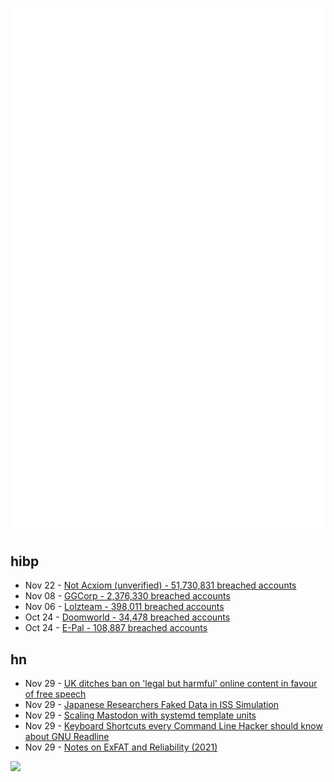 ![Metrics](https://raw.githubusercontent.com/phixion/phixion/master/metrics.svg)

## hibp

<!--
for https://github.com/phixion/phixion/blob/main/.github/workflows/feeds.yml
-->
<!--START_SECTION:haveibeenpwnd-->
- Nov 22 - [Not Acxiom (unverified) - 51,730,831 breached accounts](https://haveibeenpwned.com/PwnedWebsites#NotAcxiom)
- Nov 08 - [GGCorp - 2,376,330 breached accounts](https://haveibeenpwned.com/PwnedWebsites#GGCorp)
- Nov 06 - [Lolzteam - 398,011 breached accounts](https://haveibeenpwned.com/PwnedWebsites#Lolzteam)
- Oct 24 - [Doomworld - 34,478 breached accounts](https://haveibeenpwned.com/PwnedWebsites#Doomworld)
- Oct 24 - [E-Pal - 108,887 breached accounts](https://haveibeenpwned.com/PwnedWebsites#EPal)
<!--END_SECTION:haveibeenpwnd-->

## hn

<!--
for https://github.com/phixion/phixion/blob/main/.github/workflows/feeds.yml
-->
<!--START_SECTION:hn-->
- Nov 29 - [UK ditches ban on 'legal but harmful' online content in favour of free speech](https://www.reuters.com/world/uk/uk-ditches-ban-legal-harmful-online-content-favour-free-speech-2022-11-28/)
- Nov 29 - [Japanese Researchers Faked Data in ISS Simulation](https://gizmodo.com/japanese-researchers-faked-data-iss-simulation-1849827303)
- Nov 29 - [Scaling Mastodon with systemd template units](https://www.eigenmagic.com/2022/11/29/scaling-mastodon-with-systemd-template-units/)
- Nov 29 - [Keyboard Shortcuts every Command Line Hacker should know about GNU Readline](https://www.masteringemacs.org/article/keyboard-shortcuts-every-command-line-hacker-should-know-about-gnu-readline)
- Nov 29 - [Notes on ExFAT and Reliability (2021)](https://pawitp.medium.com/notes-on-exfat-and-reliability-d2f194d394c2)
<!--END_SECTION:hn-->

<!--
for https://yhype.me
-->
![](https://hit.yhype.me/github/profile?user_id=13013670)
